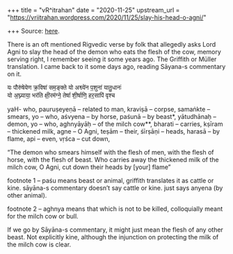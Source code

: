 +++
title = "vR^itrahan"
date = "2020-11-25"
upstream_url = "https://vriitrahan.wordpress.com/2020/11/25/slay-his-head-o-agni/"

+++
Source: [here](https://vriitrahan.wordpress.com/2020/11/25/slay-his-head-o-agni/).

There is an oft mentioned Rigvedic verse by folk that allegedly asks
Lord Agni to slay the head of the demon who eats the flesh of the cow,
memory serving right, I remember seeing it some years ago. The Griffith
or Müller translation. I came back to it some days ago, reading Sāyana-s
commentary on it.

यः पौरु॑षेयेण क्र॒विषा॑ सम॒ङ्क्ते यो अश्व्ये॑न प॒शुना॑ यातु॒धानः॑  
यो अ॒घ्न्याया॒ भर॑ति क्षी॒रम॑ग्ने॒ तेषां॑ शी॒र्षाणि॒ हर॒सापि॑ वृश्च

yaH- who, pauruṣeyeṇā – related to man, kraviṣā – corpse, samaṅkte –
smears, yo – who, aśvyena – by horse, paśunā – by beast\*, yātudhānaḥ –
demon, yo – who, aghnyāyāḥ – of the milch cow\*\*, bharati – carries,
kṣīram – thickened milk, agne – O Agni, teṣām – their, śīrṣāṇi – heads,
harasā – by flame, api – even, vṛśca – cut down,

“The demon who smears himself with the flesh of men, with the flesh of
horse, with the flesh of beast. Who carries away the thickened milk of
the milch cow, O Agni, cut down their heads by \[your\] flame”

footnote 1 – paśu means beast or animal, griffith translates it as
cattle or kine. sāyāna-s commentary doesn’t say cattle or kine. just
says anyena (by other animal).

footnote 2 – aghnya means that which is not to be killed, colloquially
meant for the milch cow or bull.

If we go by Sāyāna-s commentary, it might just mean the flesh of any
other beast. Not explicitly kine, although the injunction on protecting
the milk of the milch cow is clear.

